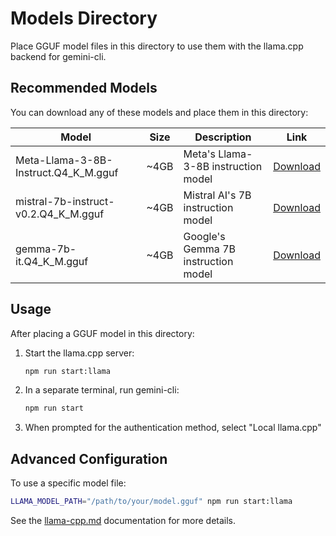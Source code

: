 # Models Directory

Place GGUF model files in this directory to use them with the llama.cpp backend for gemini-cli.

## Recommended Models

You can download any of these models and place them in this directory:

| Model | Size | Description | Link |
|-------|------|-------------|------|
| Meta-Llama-3-8B-Instruct.Q4_K_M.gguf | ~4GB | Meta's Llama-3-8B instruction model | [Download](https://huggingface.co/TheBloke/Meta-Llama-3-8B-Instruct-GGUF/resolve/main/Meta-Llama-3-8B-Instruct.Q4_K_M.gguf) |
| mistral-7b-instruct-v0.2.Q4_K_M.gguf | ~4GB | Mistral AI's 7B instruction model | [Download](https://huggingface.co/TheBloke/Mistral-7B-Instruct-v0.2-GGUF/resolve/main/mistral-7b-instruct-v0.2.Q4_K_M.gguf) |
| gemma-7b-it.Q4_K_M.gguf | ~4GB | Google's Gemma 7B instruction model | [Download](https://huggingface.co/TheBloke/Gemma-7B-it-GGUF/resolve/main/gemma-7b-it.Q4_K_M.gguf) |

## Usage

After placing a GGUF model in this directory:

1. Start the llama.cpp server:
   ```bash
   npm run start:llama
   ```

2. In a separate terminal, run gemini-cli:
   ```bash
   npm run start
   ```

3. When prompted for the authentication method, select "Local llama.cpp"

## Advanced Configuration

To use a specific model file:

```bash
LLAMA_MODEL_PATH="/path/to/your/model.gguf" npm run start:llama
```

See the [llama-cpp.md](../docs/tools/llama-cpp.md) documentation for more details. 